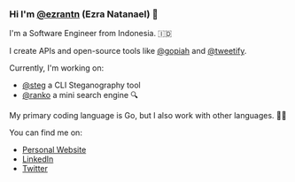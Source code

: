 ### Hi I'm [@ezrantn](https://www.linkedin.com/in/ezrantn/) (Ezra Natanael) 👋

I'm a Software Engineer from Indonesia. 🇮🇩

I create APIs and open-source tools like [@gopiah](https://github.com/ezrantn/gopiah) and [@tweetify](https://github.com/ezrantn/tweetify).

Currently, I'm working on:
- [@steg](https://github.com/ezrantn/steg) a CLI Steganography tool
- [@ranko](https://github.com/ezrantn/ranko) a mini search engine 🔍

My primary coding language is Go, but I also work with other languages. 👨‍💻

You can find me on:

- [Personal Website](https://ezrantn.github.io/)
- [LinkedIn](https://www.linkedin.com/in/ezrantn/)
- [Twitter](https://x.com/EzraNatanael6)
